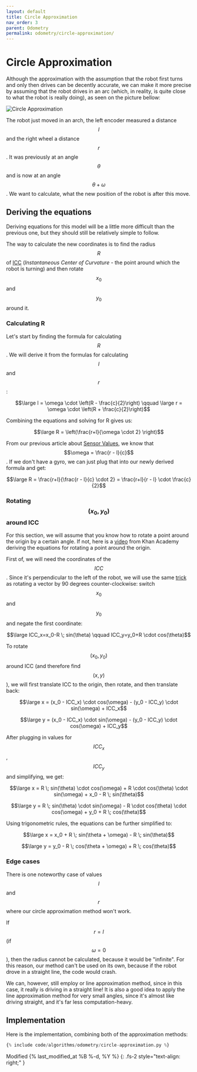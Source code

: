 ```yaml
---
layout: default
title: Circle Approximation
nav_order: 3
parent: Odometry
permalink: odometry/circle-approximation/
---
```


# Circle Approximation
Although the approximation with the assumption that the robot first turns and only then drives can be decently accurate, we can make it more precise by assuming that the robot drives in an arc (which, in reality, is quite close to what the robot is really doing), as seen on the picture bellow:

![Circle Approximation]({{site.url}}/assets/images/odometry/circle-approximation.png "Circle Approximation")

The robot just moved in an arch, the left encoder measured a distance $$l$$ and the right wheel a distance $$r$$. It was previously at an angle $$\theta$$ and is now at an angle $$\theta + \omega$$. We want to calculate, what the new position of the robot is after this move.

## Deriving the equations
Deriving equations for this model will be a little more difficult than the previous one, but they should still be relatively simple to follow.

The way to calculate the new coordinates is to find the radius $$R$$ of [ICC](https://en.wikipedia.org/wiki/Instant_centre_of_rotation) (*Instantaneous Center of Curvature* - the point around which the robot is turning) and then rotate $$x_0$$ and $$y_0$$ around it.


### Calculating R
Let's start by finding the formula for calculating $$R$$. We will derive it from the formulas for calculating $$l$$ and $$r$$:

$$\large l = \omega \cdot \left(R - \frac{c}{2}\right) \qquad \large r = \omega \cdot \left(R + \frac{c}{2}\right)$$

Combining the equations and solving for R gives us:

$$\large R = \left(\frac{r+l}{\omega \cdot 2} \right)$$

From our previous article about [Sensor Values]({{site.baseurl}}odometry/sensor-values/), we know that $$\omega = \frac{r - l}{c}$$. If we don't have a gyro, we can just plug that into our newly derived formula and get:

$$\large R = \frac{r+l}{\frac{r - l}{c} \cdot 2} = \frac{r+l}{r - l} \cdot \frac{c}{2}$$


### Rotating $$(x_0, y_0)$$ around ICC
For this section, we will assume that you know how to rotate a point around the origin by a certain angle. If not, here is a [video](https://www.khanacademy.org/partner-content/pixar/sets/rotation/v/sets-8) from Khan Academy deriving the equations for rotating a point around the origin.

First of, we will need the coordinates of the $$ICC$$. Since it's perpendicular to the left of the robot, we will use the same [trick](https://stackoverflow.com/questions/4780119/2d-euclidean-vector-rotations) as rotating a vector by 90 degrees counter-clockwise: switch $$x_0$$ and $$y_0$$ and negate the first coordinate:

$$\large ICC_x=x_0-R \; sin(\theta) \qquad ICC_y=y_0+R \cdot cos(\theta)$$

To rotate $$(x_0, y_0)$$ around ICC (and therefore find $$(x, y)$$), we will first translate ICC to the origin, then rotate, and then translate back:

$$\large x = (x_0 - ICC_x) \cdot cos(\omega) - (y_0 - ICC_y) \cdot sin(\omega) + ICC_x$$

$$\large y = (x_0 - ICC_x) \cdot sin(\omega) - (y_0 - ICC_y) \cdot cos(\omega) + ICC_y$$

After plugging in values for $$ICC_x$$, $$ICC_y$$ and simplifying, we get:

$$\large x = R \; sin(\theta) \cdot cos(\omega) + R \cdot cos(\theta) \cdot sin(\omega) + x_0 - R \; sin(\theta)$$

$$\large y = R \; sin(\theta) \cdot sin(\omega) - R \cdot cos(\theta) \cdot cos(\omega) + y_0 + R \; cos(\theta)$$

Using trigonometric rules, the equations can be further simplified to:

$$\large x = x_0 + R \; sin(\theta + \omega) - R \; sin(\theta)$$

$$\large y = y_0 - R \; cos(\theta + \omega) + R \; cos(\theta)$$


### Edge cases
There is one noteworthy case of values $$l$$ and $$r$$ where our circle approximation method won't work.

If $$r=l$$ (if $$\omega = 0$$), then the radius cannot be calculated, because it would be "infinite". For this reason, our method can't be used on its own, because if the robot drove in a straight line, the code would crash.

We can, however, still employ or line approximation method, since in this case, it really is driving in a straight line! It is also a good idea to apply the line approximation method for very small angles, since it's almost like driving straight, and it's far less computation-heavy.


## Implementation
Here is the implementation, combining both of the approximation methods:

```python
{% include code/algorithms/odometry/circle-approximation.py %}
```

Modified {% last_modified_at %B %-d, %Y %}
{: .fs-2 style="text-align: right;" }